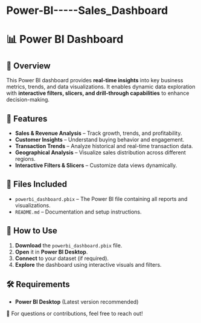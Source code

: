 # Power-BI-----Sales_Dashboard

# 📊 Power BI Dashboard

## 📌 Overview

This Power BI dashboard provides **real-time insights** into key business metrics, trends, and data visualizations. It enables dynamic data exploration with **interactive filters, slicers, and drill-through capabilities** to enhance decision-making.

## 🔹 Features

- **Sales & Revenue Analysis** – Track growth, trends, and profitability.
- **Customer Insights** – Understand buying behavior and engagement.
- **Transaction Trends** – Analyze historical and real-time transaction data.
- **Geographical Analysis** – Visualize sales distribution across different regions.
- **Interactive Filters & Slicers** – Customize data views dynamically.

## 📂 Files Included

- `powerbi_dashboard.pbix` – The Power BI file containing all reports and visualizations.
- `README.md` – Documentation and setup instructions.

## 🚀 How to Use

1. **Download** the `powerbi_dashboard.pbix` file.
2. **Open** it in **Power BI Desktop**.
3. **Connect** to your dataset (if required).
4. **Explore** the dashboard using interactive visuals and filters.

## 🛠️ Requirements

- **Power BI Desktop** (Latest version recommended)

📧 For questions or contributions, feel free to reach out!

